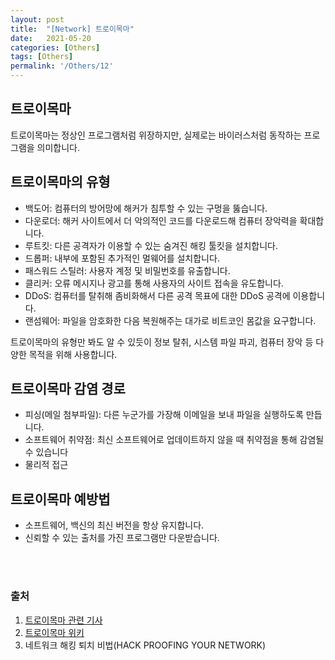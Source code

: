 ```yaml
---
layout: post
title:  "[Network] 트로이목마"
date:   2021-05-20
categories: [Others]
tags: [Others]
permalink: '/Others/12'
---
```


## 트로이목마

트로이목마는 정상인 프로그램처럼 위장하지만, 실제로는 바이러스처럼 동작하는 프로그램을 의미합니다.

## 트로이목마의 유형

- 백도어: 컴퓨터의 방어망에 해커가 침투할 수 있는 구멍을 뚫습니다.
- 다운로더: 해커 사이트에서 더 악의적인 코드를 다운로드해 컴퓨터 장악력을 확대합니다.
- 루트킷: 다른 공격자가 이용할 수 있는 숨겨진 해킹 툴킷을 설치합니다.
- 드롭퍼: 내부에 포함된 추가적인 멀웨어를 설치합니다.
- 패스워드 스틸러: 사용자 계정 및 비밀번호를 유출합니다.
- 클리커: 오류 메시지나 광고를 통해 사용자의 사이트 접속을 유도합니다.
- DDoS: 컴퓨터를 탈취해 좀비화해서 다른 공격 목표에 대한 DDoS 공격에 이용합니다.
- 랜섬웨어: 파일을 암호화한 다음 복원해주는 대가로 비트코인 몸값을 요구합니다.

트로이목마의 유형만 봐도 알 수 있듯이 정보 탈취, 시스템 파일 파괴, 컴퓨터 장악 등 다양한 목적을 위해 사용합니다.

## 트로이목마 감염 경로

- 피싱(메일 첨부파일): 다른 누군가를 가장해 이메일을 보내 파일을 실행하도록 만듭니다.
- 소프트웨어 취약점: 최신 소프트웨어로 업데이트하지 않을 때 취약점을 통해 감염될 수 있습니다
- 물리적 접근

## 트로이목마 예방법

- 소프트웨어, 백신의 최신 버전을 항상 유지합니다.
- 신뢰할 수 있는 출처를 가진 프로그램만 다운받습니다.

<br><br>

### 출처

1. <a href="https://www.itworld.co.kr/tags/1559/%ED%8A%B8%EB%A1%9C%EC%9D%B4%EB%AA%A9%EB%A7%88/124866" target="_blank">트로이목마 관련 기사</a><br>
2. <a href="http://wiki.hash.kr/index.php/%ED%8A%B8%EB%A1%9C%EC%9D%B4%EB%AA%A9%EB%A7%88" target="_blank">트로이목마 위키</a><br>
3. 네트워크 해킹 퇴치 비법(HACK PROOFING YOUR NETWORK)

<br><br><br>